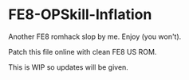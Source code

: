 # FE8-OPSkill-Inflation
Another FE8 romhack slop by me. Enjoy (you won't).

Patch this file online with clean FE8 US ROM.

This is WIP so updates will be given.
